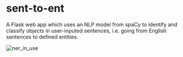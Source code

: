 # sent-to-ent
A Flask web app which uses an NLP model from spaCy to identify and classify objects in user-inputed sentences, i.e. going from English sentences to defined entities.

![ner_in_use](https://user-images.githubusercontent.com/28612400/132269773-3b81a3d5-2e1e-436f-85d7-4a3b409fbbbe.gif)
